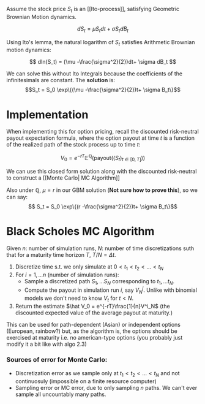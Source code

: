 
Assume the stock price $S_t$ is an [[Ito-process]],  satisfying Geometric Brownian Motion dynamics. 

$$dS_t = \mu S_t dt+ \sigma S_t dB_t$$

Using Ito's lemma, the natural logarithm of $S_t$  satisfies Arithmetic Brownian motion dynamics: 

$$ dln(S_t) = (\mu -\frac{\sigma^2}{2})dt+ \sigma dB_t $$

We can solve this without Ito Integrals because the coefficients of the infinitesimals are constant. The **solution** is:
$$S_t = S_0 \exp\{(\mu -\frac{\sigma^2}{2})t+ \sigma B_t\}$$

# Implementation


When implementing this for option pricing, recall the discounted risk-neutral payout expectation formula, where the option payout at time $t$ is a function of the realized path of the stock process up to time $t$:

$$V_0 = e^{-rT} \mathbb{E}^{\mathbb{Q}}(\text{payout}((S_t)_{t\in [0,T]})) $$


We can use this closed form solution along with the discounted risk-neutral to construct a [[Monte Carlo| MC Algorithm]]

Also under $\mathbb{Q}$, $\mu = r$ in our GBM solution (**Not sure how to prove this**), so we can say: 
$$ S_t = S_0 \exp\{(r -\frac{\sigma^2}{2})t+ \sigma B_t\}$$

# Black Scholes MC Algorithm
Given $n$: number of simulation runs, $N:$ number of time discretizations suth that for a maturity time horizon $T$, $T/N = \Delta t$. 

1. Discretize time s.t. we only simulate at $0 < t_1 < t_2 < \dots < t_N$
2. For $i = 1, \dots n$ (number of simulation runs):
    * Sample a discretized path $S_1, \dots S_N$ corresponding to $t_1, \dots t_N$.
    * Compute the payout in simulation run $i$, say $V_N^j$. Unlike with binomial models we don't need to know $V_t$ for $t<N$. 
3. Return the estimate $\hat V_0 = e^{-rT}\frac{1}{n}V^i_N$ (the discounted expected value of the average payout at maturity.)

This can be used for path-dependent (Asian) or independent options (European, rainbow?) but, as the algorithm is, the options should be exercised at maturity i.e. no american-type options (you probably just modify it a bit like with algo 2.3)

### Sources of error for Monte Carlo: 
* Discretization error as we sample only at $t_1 < t_2 < \dots < t_N$ and not continuosuly (impossible on a finite resource computer)
* Sampling error or MC error, due to only sampling $n$ paths. We can't ever sample all uncountably many paths. 

